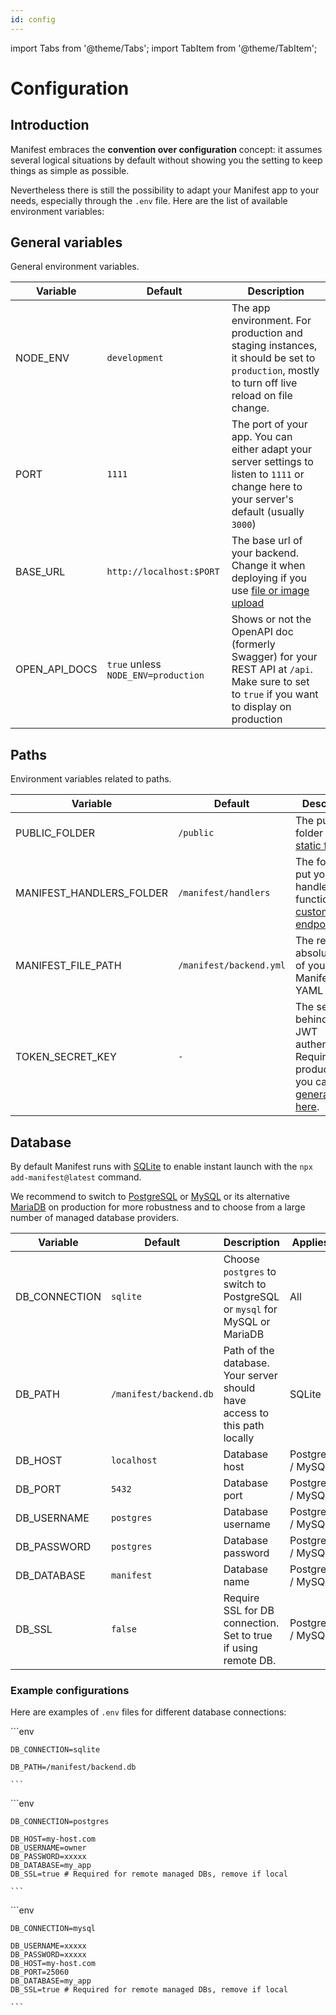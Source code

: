 ```yaml
---
id: config
---
```


import Tabs from '@theme/Tabs';
import TabItem from '@theme/TabItem';

# Configuration

## Introduction

Manifest embraces the **convention over configuration** concept: it assumes several logical situations by default without showing you the setting to keep things as simple as possible.

Nevertheless there is still the possibility to adapt your Manifest app to your needs, especially through the `.env` file. Here are the list of available environment variables:

## General variables

General environment variables.

| Variable      | Default                             | Description                                                                                                                                  |
| ------------- | ----------------------------------- | -------------------------------------------------------------------------------------------------------------------------------------------- |
| NODE_ENV      | `development`                       | The app environment. For production and staging instances, it should be set to `production`, mostly to turn off live reload on file change.  |
| PORT          | `1111`                              | The port of your app. You can either adapt your server settings to listen to `1111` or change here to your server's default (usually `3000`) |
| BASE_URL      | `http://localhost:$PORT`            | The base url of your backend. Change it when deploying if you use [file or image upload](./upload.md)                                        |
| OPEN_API_DOCS | `true` unless `NODE_ENV=production` | Shows or not the OpenAPI doc (formerly Swagger) for your REST API at `/api`. Make sure to set to `true` if you want to display on production |

## Paths

Environment variables related to paths.

| Variable                 | Default                 | Description                                                                                                                        |
| ------------------------ | ----------------------- | ---------------------------------------------------------------------------------------------------------------------------------- |
| PUBLIC_FOLDER            | `/public`               | The public folder to show [static files](https://expressjs.com/en/starter/static-files.html)                                       |
| MANIFEST_HANDLERS_FOLDER | `/manifest/handlers`    | The folder to put your handlers functions for [custom endpoints](./endpoints.md)                                                   |
| MANIFEST_FILE_PATH       | `/manifest/backend.yml` | The relative or absolute path of your Manifest YAML file                                                                           |
| TOKEN_SECRET_KEY         | `-`                     | The secret key behind the JWT authentication. Required on production, you can [generate one here](https://jwtsecret.com/generate). |

## Database

By default Manifest runs with [SQLite](https://www.sqlite.org/) to enable instant launch with the `npx add-manifest@latest` command.

We recommend to switch to [PostgreSQL](https://www.postgresql.org/) or [MySQL](https://www.mysql.com/) or its alternative [MariaDB](https://mariadb.org/) on production for more robustness and to choose from a large number of managed database providers.

| Variable      | Default                | Description                                                               | Applies To         |
| ------------- | ---------------------- | ------------------------------------------------------------------------- | ------------------ |
| DB_CONNECTION | `sqlite`               | Choose `postgres` to switch to PostgreSQL or `mysql` for MySQL or MariaDB | All                |
| DB_PATH       | `/manifest/backend.db` | Path of the database. Your server should have access to this path locally | SQLite             |
| DB_HOST       | `localhost`            | Database host                                                             | PostgreSQL / MySQL |
| DB_PORT       | `5432`                 | Database port                                                             | PostgreSQL / MySQL |
| DB_USERNAME   | `postgres`             | Database username                                                         | PostgreSQL / MySQL |
| DB_PASSWORD   | `postgres`             | Database password                                                         | PostgreSQL / MySQL |
| DB_DATABASE   | `manifest`             | Database name                                                             | PostgreSQL / MySQL |
| DB_SSL        | `false`                | Require SSL for DB connection. Set to true if using remote DB.            | PostgreSQL / MySQL |

### Example configurations

Here are examples of `.env` files for different database connections:

<Tabs>
  <TabItem value="sqlite" label="SQLite" default>
   ```env

    DB_CONNECTION=sqlite

    DB_PATH=/manifest/backend.db

    ```

  </TabItem>
  <TabItem value="postgresql" label="PostgreSQL" default>
   ```env

    DB_CONNECTION=postgres

    DB_HOST=my-host.com
    DB_USERNAME=owner
    DB_PASSWORD=xxxxx
    DB_DATABASE=my_app
    DB_SSL=true # Required for remote managed DBs, remove if local

    ```

  </TabItem>
   <TabItem value="mysql" label="MySQL / MariaDB" default>
    ```env

    DB_CONNECTION=mysql

    DB_USERNAME=xxxxx
    DB_PASSWORD=xxxxx
    DB_HOST=my-host.com
    DB_PORT=25060
    DB_DATABASE=my_app
    DB_SSL=true # Required for remote managed DBs, remove if local

    ```

  </TabItem>
</Tabs>
